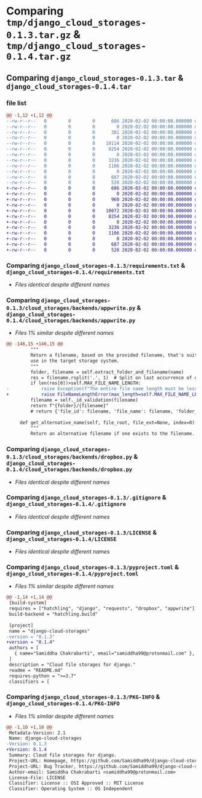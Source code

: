 # Comparing `tmp/django_cloud_storages-0.1.3.tar.gz` & `tmp/django_cloud_storages-0.1.4.tar.gz`

## Comparing `django_cloud_storages-0.1.3.tar` & `django_cloud_storages-0.1.4.tar`

### file list

```diff
@@ -1,12 +1,12 @@
--rw-r--r--   0        0        0      686 2020-02-02 00:00:00.000000 django_cloud_storages-0.1.3/requirements.txt
--rw-r--r--   0        0        0        0 2020-02-02 00:00:00.000000 django_cloud_storages-0.1.3/cloud_storages/__init__.py
--rw-r--r--   0        0        0      381 2020-02-02 00:00:00.000000 django_cloud_storages-0.1.3/cloud_storages/utils.py
--rw-r--r--   0        0        0        0 2020-02-02 00:00:00.000000 django_cloud_storages-0.1.3/cloud_storages/backends/__init__.py
--rw-r--r--   0        0        0    10114 2020-02-02 00:00:00.000000 django_cloud_storages-0.1.3/cloud_storages/backends/appwrite.py
--rw-r--r--   0        0        0     8254 2020-02-02 00:00:00.000000 django_cloud_storages-0.1.3/cloud_storages/backends/dropbox.py
--rw-r--r--   0        0        0        0 2020-02-02 00:00:00.000000 django_cloud_storages-0.1.3/tests/__init__.py
--rw-r--r--   0        0        0     3236 2020-02-02 00:00:00.000000 django_cloud_storages-0.1.3/.gitignore
--rw-r--r--   0        0        0     1106 2020-02-02 00:00:00.000000 django_cloud_storages-0.1.3/LICENSE
--rw-r--r--   0        0        0        0 2020-02-02 00:00:00.000000 django_cloud_storages-0.1.3/README.md
--rw-r--r--   0        0        0      687 2020-02-02 00:00:00.000000 django_cloud_storages-0.1.3/pyproject.toml
--rw-r--r--   0        0        0      520 2020-02-02 00:00:00.000000 django_cloud_storages-0.1.3/PKG-INFO
+-rw-r--r--   0        0        0      686 2020-02-02 00:00:00.000000 django_cloud_storages-0.1.4/requirements.txt
+-rw-r--r--   0        0        0        0 2020-02-02 00:00:00.000000 django_cloud_storages-0.1.4/cloud_storages/__init__.py
+-rw-r--r--   0        0        0      960 2020-02-02 00:00:00.000000 django_cloud_storages-0.1.4/cloud_storages/utils.py
+-rw-r--r--   0        0        0        0 2020-02-02 00:00:00.000000 django_cloud_storages-0.1.4/cloud_storages/backends/__init__.py
+-rw-r--r--   0        0        0    10072 2020-02-02 00:00:00.000000 django_cloud_storages-0.1.4/cloud_storages/backends/appwrite.py
+-rw-r--r--   0        0        0     8254 2020-02-02 00:00:00.000000 django_cloud_storages-0.1.4/cloud_storages/backends/dropbox.py
+-rw-r--r--   0        0        0        0 2020-02-02 00:00:00.000000 django_cloud_storages-0.1.4/tests/__init__.py
+-rw-r--r--   0        0        0     3236 2020-02-02 00:00:00.000000 django_cloud_storages-0.1.4/.gitignore
+-rw-r--r--   0        0        0     1106 2020-02-02 00:00:00.000000 django_cloud_storages-0.1.4/LICENSE
+-rw-r--r--   0        0        0        0 2020-02-02 00:00:00.000000 django_cloud_storages-0.1.4/README.md
+-rw-r--r--   0        0        0      687 2020-02-02 00:00:00.000000 django_cloud_storages-0.1.4/pyproject.toml
+-rw-r--r--   0        0        0      520 2020-02-02 00:00:00.000000 django_cloud_storages-0.1.4/PKG-INFO
```

### Comparing `django_cloud_storages-0.1.3/requirements.txt` & `django_cloud_storages-0.1.4/requirements.txt`

 * *Files identical despite different names*

### Comparing `django_cloud_storages-0.1.3/cloud_storages/backends/appwrite.py` & `django_cloud_storages-0.1.4/cloud_storages/backends/appwrite.py`

 * *Files 1% similar despite different names*

```diff
@@ -146,15 +146,15 @@
         """
         Return a filename, based on the provided filename, that's suitable for
         use in the target storage system.
         """
         folder, filename = self.extract_folder_and_filename(name)
         res = filename.rsplit('.', 1)  # Split on last occurrence of delimiter
         if len(res[0])>self.MAX_FILE_NAME_LENGTH:
-            raise Exception(f"The entire file name length must be less than or equal to {self.MAX_FILE_NAME_LENGTH}")
+            raise FileNameLengthError(max_length=self.MAX_FILE_NAME_LENGTH)
         filename = self._id_validation(filename)
         return f"{folder}/{filename}"
         # return {'file_id': filename, 'file_name': filename, 'folder_id': folder, 'folder_name': folder}
 
     def get_alternative_name(self, file_root, file_ext=None, index=0):
         """
         Return an alternative filename if one exists to the filename.
```

### Comparing `django_cloud_storages-0.1.3/cloud_storages/backends/dropbox.py` & `django_cloud_storages-0.1.4/cloud_storages/backends/dropbox.py`

 * *Files identical despite different names*

### Comparing `django_cloud_storages-0.1.3/.gitignore` & `django_cloud_storages-0.1.4/.gitignore`

 * *Files identical despite different names*

### Comparing `django_cloud_storages-0.1.3/LICENSE` & `django_cloud_storages-0.1.4/LICENSE`

 * *Files identical despite different names*

### Comparing `django_cloud_storages-0.1.3/pyproject.toml` & `django_cloud_storages-0.1.4/pyproject.toml`

 * *Files 1% similar despite different names*

```diff
@@ -1,14 +1,14 @@
 [build-system]
 requires = ["hatchling", "django", "requests", "dropbox", "appwrite"]
 build-backend = "hatchling.build"
 
 [project]
 name = "django-cloud-storages"
-version = "0.1.3"
+version = "0.1.4"
 authors = [
   { name="Samiddha Chakrabarti", email="samiddha99@protonmail.com" },
 ]
 description = "Cloud file storages for django."
 readme = "README.md"
 requires-python = ">=3.7"
 classifiers = [
```

### Comparing `django_cloud_storages-0.1.3/PKG-INFO` & `django_cloud_storages-0.1.4/PKG-INFO`

 * *Files 1% similar despite different names*

```diff
@@ -1,10 +1,10 @@
 Metadata-Version: 2.1
 Name: django-cloud-storages
-Version: 0.1.3
+Version: 0.1.4
 Summary: Cloud file storages for django.
 Project-URL: Homepage, https://github.com/Samiddha99/django-cloud-storages
 Project-URL: Bug Tracker, https://github.com/Samiddha99/django-cloud-storages/issues
 Author-email: Samiddha Chakrabarti <samiddha99@protonmail.com>
 License-File: LICENSE
 Classifier: License :: OSI Approved :: MIT License
 Classifier: Operating System :: OS Independent
```

